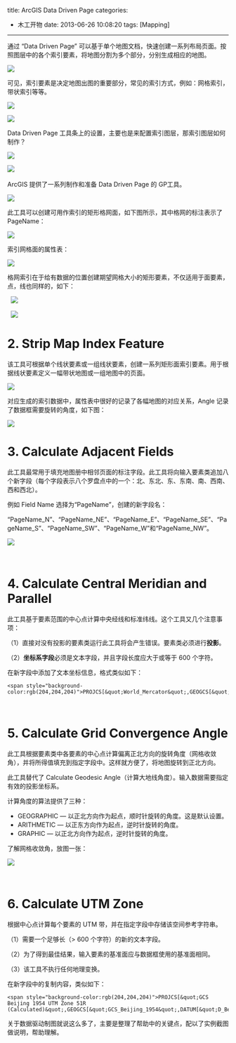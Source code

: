 title: ArcGIS Data Driven Page
categories:
- 木工开物
date: 2013-06-26 10:08:20
tags: [Mapping]
---

通过 “Data Driven Page” 可以基于单个地图文档，快速创建一系列布局页面。按照图层中的各个索引要素，将地图分割为多个部分，分别生成相应的地图。


![](http://img.blog.csdn.net/20130621160054515?watermark/2/text/aHR0cDovL2Jsb2cuY3Nkbi5uZXQva2lraXRhTW9vbg==/font/5a6L5L2T/fontsize/400/fill/I0JBQkFCMA==/dissolve/70/gravity/Center)


可见，索引要素是决定地图出图的重要部分，常见的索引方式，例如：网格索引，带状索引等等。

![](http://img.blog.csdn.net/20130621160204953?watermark/2/text/aHR0cDovL2Jsb2cuY3Nkbi5uZXQva2lraXRhTW9vbg==/font/5a6L5L2T/fontsize/400/fill/I0JBQkFCMA==/dissolve/70/gravity/Center)

![](http://img.blog.csdn.net/20130621160217000?watermark/2/text/aHR0cDovL2Jsb2cuY3Nkbi5uZXQva2lraXRhTW9vbg==/font/5a6L5L2T/fontsize/400/fill/I0JBQkFCMA==/dissolve/70/gravity/Center)


Data Driven Page 工具条上的设置，主要也是来配置索引图层，那索引图层如何制作？


![](http://img.blog.csdn.net/20130621161409515?watermark/2/text/aHR0cDovL2Jsb2cuY3Nkbi5uZXQva2lraXRhTW9vbg==/font/5a6L5L2T/fontsize/400/fill/I0JBQkFCMA==/dissolve/70/gravity/Center)


![](http://img.blog.csdn.net/20130621161556203?watermark/2/text/aHR0cDovL2Jsb2cuY3Nkbi5uZXQva2lraXRhTW9vbg==/font/5a6L5L2T/fontsize/400/fill/I0JBQkFCMA==/dissolve/70/gravity/Center)&nbsp;


ArcGIS 提供了一系列制作和准备 Data Driven Page 的 GP工具。

![](http://img.blog.csdn.net/20130621163458796?watermark/2/text/aHR0cDovL2Jsb2cuY3Nkbi5uZXQva2lraXRhTW9vbg==/font/5a6L5L2T/fontsize/400/fill/I0JBQkFCMA==/dissolve/70/gravity/Center)

此工具可以创建可用作索引的矩形格网面，如下图所示，其中格网的标注表示了PageName：

![](http://img.blog.csdn.net/20130624143335796?watermark/2/text/aHR0cDovL2Jsb2cuY3Nkbi5uZXQva2lraXRhTW9vbg==/font/5a6L5L2T/fontsize/400/fill/I0JBQkFCMA==/dissolve/70/gravity/Center)


索引网格面的属性表：

![](http://img.blog.csdn.net/20130624143556187?watermark/2/text/aHR0cDovL2Jsb2cuY3Nkbi5uZXQva2lraXRhTW9vbg==/font/5a6L5L2T/fontsize/400/fill/I0JBQkFCMA==/dissolve/70/gravity/Center)

格网索引在于给有数据的位置创建期望网格大小的矩形要素，不仅适用于面要素，点，线也同样的，如下：

&nbsp;&nbsp;![](http://img.blog.csdn.net/20130624144405546?watermark/2/text/aHR0cDovL2Jsb2cuY3Nkbi5uZXQva2lraXRhTW9vbg==/font/5a6L5L2T/fontsize/400/fill/I0JBQkFCMA==/dissolve/70/gravity/Center)

&nbsp;&nbsp;![](http://img.blog.csdn.net/20130624144417343?watermark/2/text/aHR0cDovL2Jsb2cuY3Nkbi5uZXQva2lraXRhTW9vbg==/font/5a6L5L2T/fontsize/400/fill/I0JBQkFCMA==/dissolve/70/gravity/Center)


# 2. Strip Map Index Feature

该工具可根据单个线状要素或一组线状要素，创建一系列矩形面索引要素。用于根据线状要素定义一幅带状地图或一组地图中的页面。

![](http://img.blog.csdn.net/20130624151936156?watermark/2/text/aHR0cDovL2Jsb2cuY3Nkbi5uZXQva2lraXRhTW9vbg==/font/5a6L5L2T/fontsize/400/fill/I0JBQkFCMA==/dissolve/70/gravity/Center)


对应生成的索引数据中，属性表中很好的记录了各幅地图的对应关系，Angle 记录了数据框需要旋转的角度，如下图：

![](http://img.blog.csdn.net/20130624152042125?watermark/2/text/aHR0cDovL2Jsb2cuY3Nkbi5uZXQva2lraXRhTW9vbg==/font/5a6L5L2T/fontsize/400/fill/I0JBQkFCMA==/dissolve/70/gravity/Center)


# 3. Calculate Adjacent Fields

此工具最常用于填充地图册中相邻页面的标注字段。此工具将向输入要素类追加八个新字段（每个字段表示八个罗盘点中的一个：北、东北、东、东南、南、西南、西和西北）。

例如 Field Name 选择为“PageName”，创建的新字段名：

“PageName_N”、“PageName_NE”、“PageName_E”、“PageName_SE”、“PageName_S”、“PageName_SW”、“PageName_W”和“PageName_NW”。

![](http://img.blog.csdn.net/20130624154314546?watermark/2/text/aHR0cDovL2Jsb2cuY3Nkbi5uZXQva2lraXRhTW9vbg==/font/5a6L5L2T/fontsize/400/fill/I0JBQkFCMA==/dissolve/70/gravity/Center)


<br>

# 4. Calculate Central Meridian and Parallel

此工具基于要素范围的中心点计算中央经线和标准纬线。这个工具又几个注意事项：

（1）直接对没有投影的要素类运行此工具将会产生错误。要素类必须进行**投影**。

（2）**坐标系字段**必须是文本字段，并且字段长度应大于或等于 600 个字符。

在新字段中添加了文本坐标信息，格式类似如下：

```
<span style="background-color:rgb(204,204,204)">PROJCS[&quot;World_Mercator&quot;,GEOGCS[&quot;GCS_WGS_1984&quot;,DATUM[&quot;D_WGS_1984&quot;,SPHEROID[&quot;WGS_1984&quot;,6378137.0,298.257223563]],PRIMEM[&quot;Greenwich&quot;,0.0],UNIT[&quot;Degree&quot;,0.0174532925199433]],PROJECTION[&quot;Mercator&quot;],PARAMETER[&quot;False_Easting&quot;,0.0],PARAMETER[&quot;False_Northing&quot;,0.0],PARAMETER[&quot;Central_Meridian&quot;,-118.525225741025],PARAMETER[&quot;Standard_Parallel_1&quot;,46.76032322895251],UNIT[&quot;Meter&quot;,1.0],AUTHORITY[&quot;ESRI&quot;,54004]]

```

<br>

# 5. Calculate&nbsp;Grid Convergence Angle

此工具根据要素类中各要素的中心点计算偏离正北方向的旋转角度（网格收敛角），并将所得值填充到指定字段中。这样就方便了，将地图旋转到正北方向。

此工具替代了&nbsp;Calculate Geodesic Angle（计算大地线角度）。输入数据需要指定有效的投影坐标系。

计算角度的算法提供了三种：

- GEOGRAPHIC — 以正北方向作为起点，顺时针旋转的角度。这是默认设置。
- ARITHMETIC — 以正东方向作为起点，逆时针旋转的角度。
- GRAPHIC — 以正北方向作为起点，逆时针旋转的角度。

了解网格收敛角，放图一张：

![](http://img.blog.csdn.net/20130626095349828?watermark/2/text/aHR0cDovL2Jsb2cuY3Nkbi5uZXQva2lraXRhTW9vbg==/font/5a6L5L2T/fontsize/400/fill/I0JBQkFCMA==/dissolve/70/gravity/Center)

<br>

# 6. Calculate UTM Zone

根据中心点计算每个要素的 UTM 带，并在指定字段中存储该空间参考字符串。



（1）需要一个足够长（&gt; 600 个字符）的新的文本字段。

（2）为了得到最佳结果，输入要素的基准面应与数据框使用的基准面相同。

（3）该工具不执行任何地理变换。

在新字段中的复制内容，类似如下：

```
<span style="background-color:rgb(204,204,204)">PROJCS[&quot;GCS Beijing 1954 UTM Zone 51R (Calculated)&quot;,GEOGCS[&quot;GCS_Beijing_1954&quot;,DATUM[&quot;D_Beijing_1954&quot;,SPHEROID[&quot;Krasovsky_1940&quot;,6378245.0,298.3]],PRIMEM[&quot;Greenwich&quot;,0.0],UNIT[&quot;Degree&quot;,0.0174532925199433]],PROJECTION[&quot;Transverse_Mercator&quot;],PARAMETER[&quot;False_Easting&quot;,500000.0],PARAMETER[&quot;False_Northing&quot;,0.0],PARAMETER[&quot;Central_Meridian&quot;,123.0],PARAMETER[&quot;Scale_Factor&quot;,0.9996],PARAMETER[&quot;Latitude_Of_Origin&quot;,0.0],UNIT[&quot;Meter&quot;,1.0]]
```


关于数据驱动制图就说这么多了，主要是整理了帮助中的关键点，配以了实例截图做说明，帮助理解。